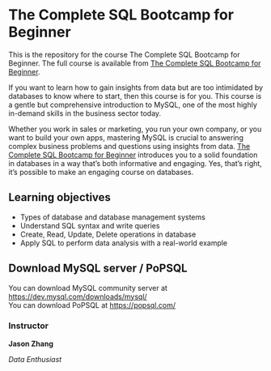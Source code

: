# The Complete SQL Bootcamp for Beginner
This is the repository for the course The Complete SQL Bootcamp for Beginner. The full course is available from [The Complete SQL Bootcamp for Beginner][lil-course-url].


If you want to learn how to gain insights from data but are too intimidated by databases to know where to start, then this course is for you. This course is a gentle but comprehensive introduction to MySQL, one of the most highly in-demand skills in the business sector today.  

Whether you work in sales or marketing, you run your own company, or you want to build your own apps, mastering MySQL is crucial to answering complex business problems and questions using insights from data. [The Complete SQL Bootcamp for Beginner][lil-course-url] introduces you to a solid foundation in databases in a way that’s both informative and engaging. Yes, that’s right, it’s possible to make an engaging course on databases.  

## Learning objectives
- Types of database and database management systems
- Understand SQL syntax and write queries
- Create, Read, Update, Delete operations in database
- Apply SQL to perform data analysis with a real-world example

## Download MySQL server / PoPSQL

You can download MySQL community server at  https://dev.mysql.com/downloads/mysql/ \
You can download PoPSQL at https://popsql.com/

### Instructor

**Jason Zhang**

_Data Enthusiast_

[lil-course-url]: https://www.udemy.com/course/the-complete-sql-bootcamp-for-beginner/
